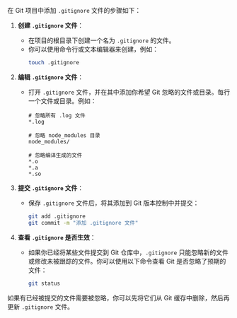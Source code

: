 在 Git 项目中添加 `.gitignore` 文件的步骤如下：

1. **创建 `.gitignore` 文件**：
   - 在项目的根目录下创建一个名为 `.gitignore` 的文件。
   - 你可以使用命令行或文本编辑器来创建，例如：
     ```bash
     touch .gitignore
     ```

2. **编辑 `.gitignore` 文件**：
   - 打开 `.gitignore` 文件，并在其中添加你希望 Git 忽略的文件或目录。每行一个文件或目录。例如：
     ```
     # 忽略所有 .log 文件
     *.log
     
     # 忽略 node_modules 目录
     node_modules/
     
     # 忽略编译生成的文件
     *.o
     *.a
     *.so
     ```

3. **提交 `.gitignore` 文件**：
   - 保存 `.gitignore` 文件后，将其添加到 Git 版本控制中并提交：
     ```bash
     git add .gitignore
     git commit -m "添加 .gitignore 文件"
     ```

4. **查看 `.gitignore` 是否生效**：
   - 如果你已经将某些文件提交到 Git 仓库中，`.gitignore` 只能忽略新的文件或修改未被跟踪的文件。你可以使用以下命令查看 Git 是否忽略了预期的文件：
     ```bash
     git status
     ```

如果有已经被提交的文件需要被忽略，你可以先将它们从 Git 缓存中删除，然后再更新 `.gitignore` 文件。